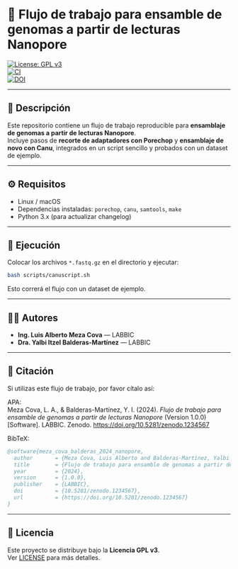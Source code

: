 # 🧬 Flujo de trabajo para ensamble de genomas a partir de lecturas Nanopore  

[![License: GPL v3](https://img.shields.io/badge/License-GPLv3-blue.svg)](https://www.gnu.org/licenses/gpl-3.0)  
[![CI](https://github.com/tu_usuario/nanopore-assembly-workflow/actions/workflows/ci.yml/badge.svg)](https://github.com/tu_usuario/nanopore-assembly-workflow/actions/workflows/ci.yml)  
[![DOI](https://zenodo.org/badge/DOI/10.5281/zenodo.1234567.svg)](https://doi.org/10.5281/zenodo.1234567)  

---

## 📌 Descripción
Este repositorio contiene un flujo de trabajo reproducible para **ensamblaje de genomas a partir de lecturas Nanopore**.  
Incluye pasos de **recorte de adaptadores con Porechop** y **ensamblaje de novo con Canu**, integrados en un script sencillo y probados con un dataset de ejemplo.

---

## ⚙️ Requisitos
- Linux / macOS  
- Dependencias instaladas: `porechop`, `canu`, `samtools`, `make`  
- Python 3.x (para actualizar changelog)

---

## 🚀 Ejecución
Colocar los archivos `*.fastq.gz` en el directorio y ejecutar:

```bash
bash scripts/canuscript.sh
```

Esto correrá el flujo con un dataset de ejemplo.

---

## 👩‍💻 Autores
- **Ing. Luis Alberto Meza Cova** — LABBIC  
- **Dra. Yalbi Itzel Balderas-Martínez** — LABBIC  

---

## 📖 Citación
Si utilizas este flujo de trabajo, por favor cítalo así:  

APA:  
Meza Cova, L. A., & Balderas-Martínez, Y. I. (2024). *Flujo de trabajo para ensamble de genomas a partir de lecturas Nanopore* (Version 1.0.0) [Software]. LABBIC. Zenodo. https://doi.org/10.5281/zenodo.1234567  

BibTeX:  
```bibtex
@software{meza_cova_balderas_2024_nanopore,
  author       = {Meza Cova, Luis Alberto and Balderas-Martínez, Yalbi Itzel},
  title        = {Flujo de trabajo para ensamble de genomas a partir de lecturas Nanopore},
  year         = {2024},
  version      = {1.0.0},
  publisher    = {LABBIC},
  doi          = {10.5281/zenodo.1234567},
  url          = {https://doi.org/10.5281/zenodo.1234567}
}
```

---

## 📜 Licencia
Este proyecto se distribuye bajo la **Licencia GPL v3**.  
Ver [LICENSE](LICENSE) para más detalles.
